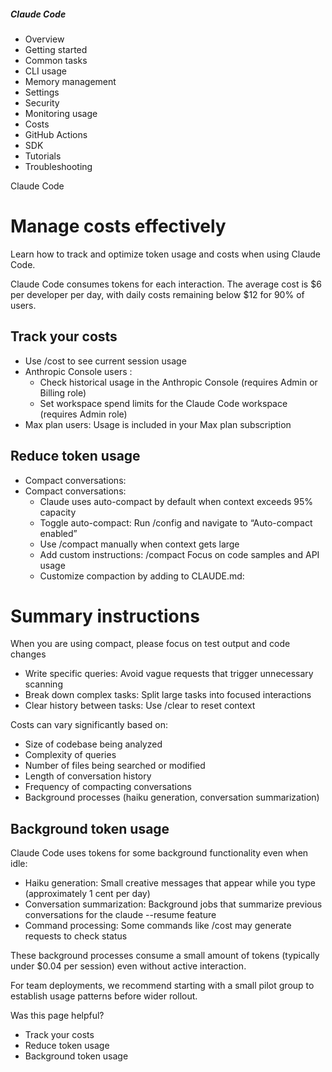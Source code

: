 ##### Claude Code

- Overview
- Getting started
- Common tasks
- CLI usage
- Memory management
- Settings
- Security
- Monitoring usage
- Costs
- GitHub Actions
- SDK
- Tutorials
- Troubleshooting

Claude Code

# Manage costs effectively

Learn how to track and optimize token usage and costs when using Claude Code.

Claude Code consumes tokens for each interaction. The average cost is $6 per developer per day, with daily costs remaining below $12 for 90% of users.

## ​Track your costs

- Use /cost to see current session usage
- Anthropic Console users :
    - Check historical usage in the Anthropic Console (requires Admin or Billing role)
    - Set workspace spend limits for the Claude Code workspace (requires Admin role)
- Max plan users: Usage is included in your Max plan subscription

## ​Reduce token usage

- Compact conversations:
- Compact conversations:
    - Claude uses auto-compact by default when context exceeds 95% capacity
    - Toggle auto-compact: Run /config and navigate to “Auto-compact enabled”
    - Use /compact manually when context gets large
    - Add custom instructions: /compact Focus on code samples and API usage
    - Customize compaction by adding to CLAUDE.md:
# Summary instructions

When you are using compact, please focus on test output and code changes
- Write specific queries: Avoid vague requests that trigger unnecessary scanning
- Break down complex tasks: Split large tasks into focused interactions
- Clear history between tasks: Use /clear to reset context

Costs can vary significantly based on:

- Size of codebase being analyzed
- Complexity of queries
- Number of files being searched or modified
- Length of conversation history
- Frequency of compacting conversations
- Background processes (haiku generation, conversation summarization)

## ​Background token usage

Claude Code uses tokens for some background functionality even when idle:

- Haiku generation: Small creative messages that appear while you type (approximately 1 cent per day)
- Conversation summarization: Background jobs that summarize previous conversations for the claude --resume feature
- Command processing: Some commands like /cost may generate requests to check status

These background processes consume a small amount of tokens (typically under $0.04 per session) even without active interaction.

For team deployments, we recommend starting with a small pilot group to
establish usage patterns before wider rollout.

Was this page helpful?

- Track your costs
- Reduce token usage
- Background token usage